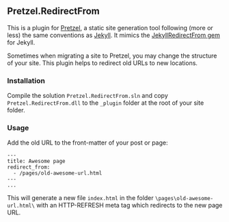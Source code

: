 ## Pretzel.RedirectFrom

This is a plugin for [Pretzel](https://github.com/Code52/pretzel), a static site generation tool following (more or less) the same conventions as [Jekyll](https://github.com/mojombo/jekyll). It mimics the [JekyllRedirectFrom gem](https://github.com/jekyll/jekyll-redirect-from) for Jekyll. 

Sometimes when migrating a site to Pretzel, you may change the structure of your site. This plugin helps to redirect old URLs to new locations.

### Installation

Compile the solution `Pretzel.RedirectFrom.sln` and copy `Pretzel.RedirectFrom.dll` to the `_plugin` folder at the root of your site folder.

### Usage

Add the old URL to the front-matter of your post or page:

```
---
title: Awesome page
redirect_from:
  - /pages/old-awesome-url.html
---
...
```

This will generate a new file `index.html` in the folder `\pages\old-awesome-url.html\` with an HTTP-REFRESH meta tag which redirects to the new page URL.